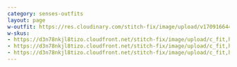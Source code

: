 ```yaml
---
category: senses-outfits
layout: page
w-outfit: https://res.cloudinary.com/stitch-fix/image/upload/v1709166447/Style_studio/Styleshuffle/2023-09-12_W_ISOF_E08_3731.jpg
w-skus:
- https://d3n78nkjl8tizo.cloudfront.net/stitch-fix/image/upload/c_fit,h_720,w_862/v1698998853/bi1lhggb8aanbg2bgp9c.jpg
- https://d3n78nkjl8tizo.cloudfront.net/stitch-fix/image/upload/c_fit,h_720,w_862/v1693383533/tnaophfbghcu2giszqti.jpg
- https://d3n78nkjl8tizo.cloudfront.net/stitch-fix/image/upload/c_fit,h_720,w_862/v1696572412/un3fttbfmds6xdrhknaa.jpg
---
```



